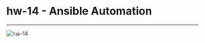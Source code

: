 # hw-14 - Ansible Automation
---

![hw-14](https://www.openvirtualization.pro/wp-content/uploads/2019/01/GettingStartedWithAnsible-1200x780.png)
# 
